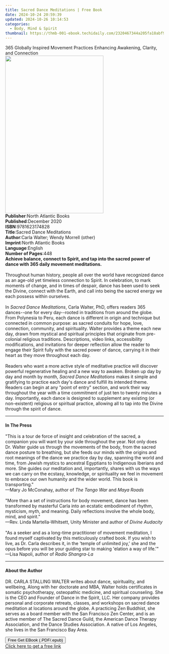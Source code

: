 ```yaml
---
title: Sacred Dance Meditations | Free Book
date: 2024-10-24 20:59:39
updated: 2024-10-26 10:14:53
categories:
  - Body, Mind & Spirit
thumbnail: https://thmb-001-ebook.techidaily.com/2320467344a205fa18abf94de1a83dd770e4e75e66d7733fa2d76605ae0d4323.jpg
---
```

<main id="book-container">
  <div class="flex flex-col">
    <div class="book-brief flex-1 py-6 px-4 sm:p-6 md:py-10 md:px-8">
      <!-- brief-->
      <div class="book-brief-main">
        365 Globally Inspired Movement Practices Enhancing Awakening, Clarity,
        and Connection
      </div>
    </div>
    <div
      class="book-meta-info flex-1 grid gap-4 col-start-1 col-end-3 row-start-1 sm:mb-6 sm:grid-cols-4 lg:gap-6 lg:col-start-2 lg:row-end-6 lg:row-span-6 lg:mb-0"
    >
      <div
        class="book-meta-info-left place-content-center mt-4 p-4 text-sm leading-6 col-start-2 col-span-2 dark:text-slate-400"
      >
        <img
          class="w-full h-500 object-cover rounded-lg sm:h-255 sm:col-span-2 lg:col-span-full"
          src="https://img-001-ebook.techidaily.com/743527f50ebf45b70f938bf0e237a9effb40e1ef7005dca30e568e4110de5e94.jpg"
          alt=""
          width="312"
          height="500"
        />
      </div>
      <div
        class="book-meta-info-right mt-2 col-start-1 row-start-2 col-span-3 self-center"
      >
        <!-- meta data  -->
        <div class="flex flex-col px-4 md:px-8">
          <div class="flex-1">
            <strong>Publisher</strong>:<span class="px-2"
              >North Atlantic Books</span
            >
          </div>
          <div class="flex-1">
            <strong>Published</strong>:<span class="px-2">December 2020</span>
          </div>
          <div class="flex-1">
            <strong>ISBN</strong>:<span class="px-2">9781623174828</span>
          </div>
          <div class="flex-1">
            <strong>Title</strong>:<span class="px-2"
              >Sacred Dance Meditations</span
            >
          </div>
          <div class="flex-1">
            <strong>Author</strong>:<span class="px-2"
              >Carla Walter; Wendy Morrell (other)</span
            >
          </div>
          <div class="flex-1">
            <strong>Imprint</strong>:<span class="px-2"
              >North Atlantic Books</span
            >
          </div>
          <div class="flex-1">
            <strong>Language</strong>:<span class="px-2">English</span>
          </div>
          <div class="flex-1">
            <strong>Number of Pages</strong>:<span class="px-2">448</span>
          </div>
        </div>
      </div>
    </div>
    <div class="book-description flex-1 py-6 px-4 sm:p-6 md:py-10 md:px-8">
      <div class="book-description-main">
        <div accordion-content="" id="description">
          <b
            >Achieve balance, connect to Spirit, and tap into the sacred power
            of dance with 365 daily movement meditations.</b
          ><br /><br />Throughout human history, people all over the world have
          recognized dance as an age-old yet timeless connection to Spirit. In
          celebration, to mark moments of change, and in times of despair, dance
          has been used to seek the Divine, connect with the Earth, and call
          into being the sacred energy we each possess within ourselves.<br /><br />In
          <i>Sacred Dance Meditations</i>, Carla Walter, PhD, offers readers 365
          dances--one for every day--rooted in traditions from around the globe.
          From Polynesia to Peru, each dance is different in origin and
          technique but connected in common purpose: as sacred conduits for
          hope, love, connection, community, and spirituality. Walter provides a
          theme each new day, drawn from mystical and spiritual principles that
          originate from pre-colonial religious traditions. Descriptions, video
          links, accessibility modifications, and invitations for deeper
          reflection allow the reader to engage their Spirit fully with the
          sacred power of dance, carrying it in their heart as they move
          throughout each day.<br /><br />Readers who want a more active style
          of meditative practice will discover powerful regenerative healing and
          a new way to awaken. Broken up day by day and month by month,
          <i>Sacred Dance Meditations</i> makes it simple and gratifying to
          practice each day's dance and fulfill its intended theme. Readers can
          begin at any "point of entry" section, and work their way throughout
          the year with a time commitment of just ten to twenty minutes a day.
          Importantly, each dance is designed to supplement any existing (or
          non-existent) religious or spiritual practice, allowing all to tap
          into the Divine through the spirit of dance.
        </div>
        <div class="accordion-fader"></div>
      </div>
    </div>
    <div class="book-excerpts flex-1 py-6 px-4 sm:p-6 md:py-10 md:px-8">
      <!-- excerpts-->
      <div class="book-excerpts-main">
        <hr />
        <h4 class="placeholder placeholder-heading">
          <span>In The Press</span>
        </h4>
        <p>
          "This is a tour de force of insight and celebration of the sacred, a
          companion you will want by your side throughout the year. Not only
          does Dr. Walter guide us through the movements of the body, from the
          sacred dance posture to breathing, but she feeds our minds with the
          origins and root meanings of the dance we practice day by day,
          spanning the world and time, from Jewish mystics to ancestral
          Egyptians to Indigenous Iberians and more. She guides our meditation
          and, importantly, shares with us the ways we can carry on the ecstasy,
          knowledge, or spirituality we feel in movement to embrace our own
          humanity and the wider world. This book is transporting."<br />—Mary
          Jo McConahay,&nbsp;author of <i>The Tango War</i> and&nbsp;<i
            >Maya Roads<br /><br /></i
          >"More than a set of instructions for body movement, dance has been
          transformed by masterful Carla into an ecstatic embodiment of rhythm,
          mysticism, myth, and meaning. Daily reflections involve the whole
          body, mind, and spirit."<br />—Rev. Linda Martella-Whitsett, Unity
          Minister and author of <i>Divine Audacity</i><br /><br />
          "As a seeker and as a long-time practitioner of movement meditation, I
          found myself captivated by this meticulously crafted book. If you wish
          to live, as Dr. Carla describes it, in the 'temple of unlimited joy,'
          she and the opus before you will be your guiding star to making
          'elation a way of life.'"<br />—Lisa Napoli, author of&nbsp;<i
            >Radio Shangra-La</i
          >
        </p>
      </div>
    </div>
    <div class="book-about-author flex-1 py-6 px-4 sm:p-6 md:py-10 md:px-8">
      <!-- about author-->
      <div class="book-main-author-main">
        <hr />
        <h4 class="placeholder placeholder-heading">
          <span>About the Author</span>
        </h4>
        <p>
          DR. CARLA STALLING WALTER writes about dance, spirituality, and
          wellbeing, Along with her doctorate and MBA, Walter holds certificates
          in somatic psychotherapy, osteopathic medicine, and spiritual
          counseling. She is the CEO and Founder of Dance in the Spirit, LLC.
          Her company provides personal and corporate retreats, classes, and
          workshops on sacred dance meditation at locations around the globe. A
          practicing Zen Buddhist, she serves as a board member with the San
          Francisco Zen Center, and is an active member of The Sacred Dance
          Guild, the American Dance Therapy Association, and the Dance Studies
          Association. A native of Los Angeles, she lives in the San Francisco
          Bay Area.
        </p>
      </div>
    </div>
    <div class="book-free-get flex-1 py-6 px-4 sm:p-6 md:py-10 md:px-8">
      <button
        id="btn-free-get"
        class="bg-blue-500 hover:bg-blue-700 text-white font-bold py-2 px-4 rounded"
      >
        Free Get EBook (.PDF/.epub)
      </button>
      <div id="countdown-display" class="px-2 text-lg mt-2"></div>
      <a
        id="free-link"
        class="hidden bg-blue-500 hover:bg-blue-700 text-white font-bold py-2 px-4 rounded"
        href="https://www.ebooks.com/en-us/book/209821375/sacred-dance-meditations/carla-walter/"
        target="_blank"
        >Click here to get a free link</a
      >
    </div>
    <script>
      let countdownTime = 0;
      let countdownInterval = null;
      document
        .getElementById('btn-free-get')
        .addEventListener('click', startCountdown);
      function startCountdown() {
        countdownTime = new Date().getTime() + 60000 * 3;
        countdownInterval = setInterval(updateCountdown, 1000);
        document.getElementById('btn-free-get').disabled = true;
        document
          .getElementById('btn-free-get')
          .classList.add('bg-gray-500', 'cursor-not-allowed');
      }
      function updateCountdown() {
        let currentTime = new Date().getTime();
        let timeLeft = countdownTime - currentTime;
        let secondsLeft = Math.floor(timeLeft / 1000);
        document.getElementById('countdown-display').innerHTML =
          `Remaining time: ${secondsLeft} seconds.`;
        if (secondsLeft <= 0) {
          clearInterval(countdownInterval);
          document.getElementById('btn-free-get').classList.add('hidden');
          document.getElementById('free-link').classList.remove('hidden');
          document.getElementById('countdown-display').innerHTML = '';
        }
      }
    </script>
  </div>
</main>
